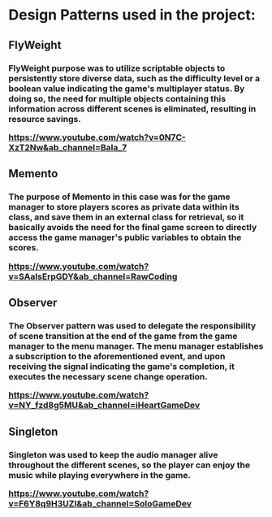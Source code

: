 <h1>Design Patterns used in the project:</h1>
<h2>FlyWeight</h2>
<h3>FlyWeight purpose was to utilize scriptable objects to persistently store diverse data, such as the difficulty level or a boolean value indicating the game's multiplayer status. By doing so, the need for multiple objects containing this information across different scenes is eliminated, resulting in resource savings. 

https://www.youtube.com/watch?v=0N7C-XzT2Nw&ab_channel=Bala_7</h3>
<h2>Memento</hh2>
<h3>The purpose of Memento in this case was for the game manager to store players scores as private data within its class, and save them in an external class for retrieval, so it basically avoids the need for the final game screen to directly access the game manager's public variables to obtain the scores.

https://www.youtube.com/watch?v=SAaIsErpGDY&ab_channel=RawCoding
</h3>
<h2>Observer</h2>
<h3>The Observer pattern was used to delegate the responsibility of scene transition at the end of the game from the game manager to the menu manager. The menu manager establishes a subscription to the aforementioned event, and upon receiving the signal indicating the game's completion, it executes the necessary scene change operation.

https://www.youtube.com/watch?v=NY_fzd8g5MU&ab_channel=iHeartGameDev
<h2>Singleton</h2>
<h3>Singleton was used to keep the audio manager alive throughout the different scenes, so the player can enjoy the music while playing everywhere in the game.

https://www.youtube.com/watch?v=F6Y8q9H3UZI&ab_channel=SoloGameDev</h3>
